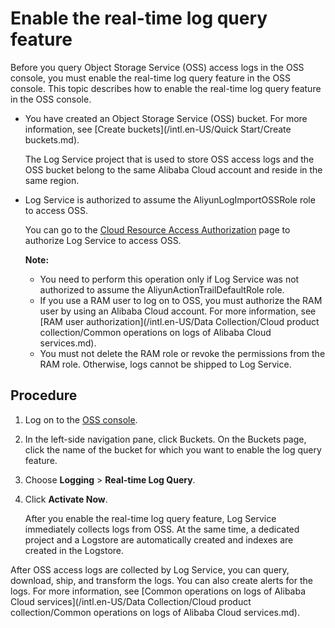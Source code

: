 # Enable the real-time log query feature

Before you query Object Storage Service \(OSS\) access logs in the OSS console, you must enable the real-time log query feature in the OSS console. This topic describes how to enable the real-time log query feature in the OSS console.

-   You have created an Object Storage Service \(OSS\) bucket. For more information, see [Create buckets](/intl.en-US/Quick Start/Create buckets.md).

    The Log Service project that is used to store OSS access logs and the OSS bucket belong to the same Alibaba Cloud account and reside in the same region.

-   Log Service is authorized to assume the AliyunLogImportOSSRole role to access OSS.

    You can go to the [Cloud Resource Access Authorization](https://ram.console.aliyun.com/?spm=a2c4g.11186623.2.13.39246c0d6l2MJD#/role/authorize?request=%7B%22Requests%22:%20%7B%22request1%22:%20%7B%22RoleName%22:%20%22AliyunLogImportOSSRole%22,%20%22TemplateId%22:%20%22ImportOSSRole%22%7D%7D,%20%22ReturnUrl%22:%20%22https:%2F%2Fsls.console.aliyun.com%2F%22,%20%22Service%22:%20%22Log%22%7D) page to authorize Log Service to access OSS.

    **Note:**

    -   You need to perform this operation only if Log Service was not authorized to assume the AliyunActionTrailDefaultRole role.
    -   If you use a RAM user to log on to OSS, you must authorize the RAM user by using an Alibaba Cloud account. For more information, see [RAM user authorization](/intl.en-US/Data Collection/Cloud product collection/Common operations on logs of Alibaba Cloud services.md).
    -   You must not delete the RAM role or revoke the permissions from the RAM role. Otherwise, logs cannot be shipped to Log Service.

## Procedure

1.  Log on to the [OSS console](https://oss.console.aliyun.com/).

2.  In the left-side navigation pane, click Buckets. On the Buckets page, click the name of the bucket for which you want to enable the log query feature.

3.  Choose **Logging** \> **Real-time Log Query**.

4.  Click **Activate Now**.

    After you enable the real-time log query feature, Log Service immediately collects logs from OSS. At the same time, a dedicated project and a Logstore are automatically created and indexes are created in the Logstore.


After OSS access logs are collected by Log Service, you can query, download, ship, and transform the logs. You can also create alerts for the logs. For more information, see [Common operations on logs of Alibaba Cloud services](/intl.en-US/Data Collection/Cloud product collection/Common operations on logs of Alibaba Cloud services.md).

